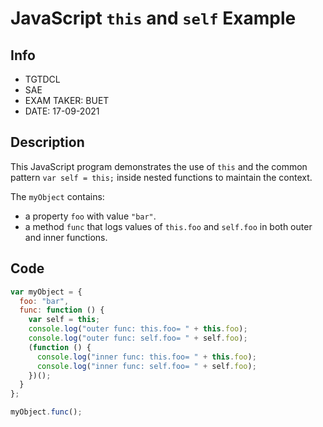 # JavaScript `this` and `self` Example

## Info

- TGTDCL  
- SAE  
- EXAM TAKER: BUET  
- DATE: 17-09-2021

## Description

This JavaScript program demonstrates the use of `this` and the common pattern `var self = this;` inside nested functions to maintain the context.

The `myObject` contains:  
- a property `foo` with value `"bar"`.  
- a method `func` that logs values of `this.foo` and `self.foo` in both outer and inner functions.

## Code

```javascript
var myObject = {
  foo: "bar",
  func: function () {
    var self = this;
    console.log("outer func: this.foo= " + this.foo);
    console.log("outer func: self.foo= " + self.foo);
    (function () {
      console.log("inner func: this.foo= " + this.foo);
      console.log("inner func: self.foo= " + self.foo);
    })();
  }
};

myObject.func();
